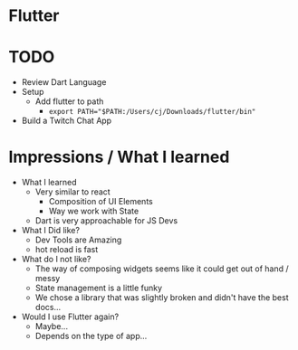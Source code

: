 # Flutter

# TODO

* Review Dart Language
* Setup
  * Add flutter to path
    * `export PATH="$PATH:/Users/cj/Downloads/flutter/bin"`
* Build a Twitch Chat App

# Impressions / What I learned

* What I learned
  * Very similar to react
    * Composition of UI Elements
    * Way we work with State
  * Dart is very approachable for JS Devs
* What I Did like?
  * Dev Tools are Amazing
  * hot reload is fast
* What do I not like?
  * The way of composing widgets seems like it could get out of hand / messy
  * State management is a little funky
  * We chose a library that was slightly broken and didn't have the best docs...
* Would I use Flutter again?
  * Maybe...
  * Depends on the type of app...
